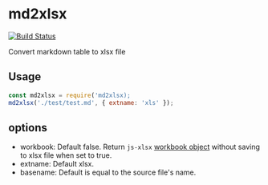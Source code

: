 # md2xlsx
[![Build Status](https://travis-ci.org/Claude-Ray/md2xlsx.svg?branch=master)](https://travis-ci.org/Claude-Ray/md2xlsx)

Convert markdown table to xlsx file

## Usage

```js
const md2xlsx = require('md2xlsx);
md2xlsx('./test/test.md', { extname: 'xls' });
```

## options

- workbook: Default false. Return `js-xlsx` [workbook object](https://github.com/SheetJS/js-xlsx#workbook-object) without saving to xlsx file when set to true.
- extname: Default xlsx.
- basename: Default is equal to the source file's name.
